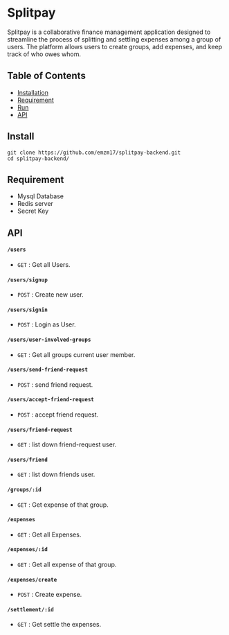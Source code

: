 # Splitpay 
Splitpay is a collaborative finance management application designed to streamline the process of splitting and settling expenses among a group of users. The platform allows users to create groups, add expenses, and keep track of who owes whom.


## Table of Contents

- [Installation](#installation)
- [Requirement](#requirement)
- [Run](#run)
- [API](#api)


## Install

    git clone https://github.com/emzm17/splitpay-backend.git
    cd splitpay-backend/

## Requirement
      
- Mysql Database
- Redis server
- Secret Key
  

    
## API

#### `/users`
* `GET` : Get all Users.
#### `/users/signup`
* `POST` : Create new user.
#### `/users/signin`
* `POST` : Login as User.
#### `/users/user-involved-groups`
* `GET` : Get all groups current user member.
#### `/users/send-friend-request`
* `POST` : send friend request.
#### `/users/accept-friend-request`
* `POST` : accept friend request.
#### `/users/friend-request`
* `GET` : list down friend-request user.
#### `/users/friend`
* `GET` : list down friends user. 
#### `/groups/:id`
* `GET` : Get expense of that group.
#### `/expenses`
* `GET` : Get all Expenses.
#### `/expenses/:id`
* `GET` : Get all expense of that group.
#### `/expenses/create`
* `POST` : Create expense.
#### `/settlement/:id`
* `GET` : Get settle the expenses.
  
  
  
   
   
   
  
  
  
 
 
    




  
